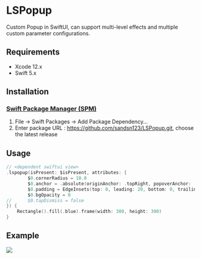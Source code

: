 # LSPopup
Custom Popup in SwiftUI, can support multi-level effects and multiple custom parameter configurations.

## Requirements
- Xcode 12.x
- Swift 5.x


## Installation

### [Swift Package Manager (SPM)](https://github.com/ashleymills/Reachability.swift#swift-package-manager-spm)

1. File -> Swift Packages -> Add Package Dependency...
2. Enter package URL : https://github.com/sandsn123/LSPopup.git, choose the latest release

## Usage

```swift
// <dependent swiftui view>
.lspopup(isPresent: $isPresent, attributes: {
        $0.cornerRadius = 10.0
        $0.anchor = .absolute(originAnchor: .topRight, popoverAnchor: .topLeft)
        $0.padding = EdgeInsets(top: 0, leading: 20, bottom: 0, trailing: 0)
        $0.bgOpacity = 0
//      $0.tapDismiss = false
}) {
    Rectangle().fill(.blue).frame(width: 300, height: 300)
}
```

## Example
![](https://media.giphy.com/media/rIAm2DtreeylCc6BIG/giphy.gif)
